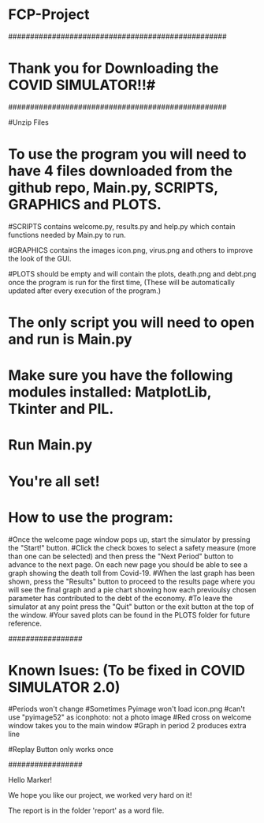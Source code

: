 # FCP-Project

##################################################
# Thank you for Downloading the COVID SIMULATOR!!#
##################################################

#Unzip Files

# To use the program you will need to have 4 files downloaded from the github repo, Main.py, SCRIPTS, GRAPHICS and PLOTS.

#SCRIPTS contains welcome.py, results.py and help.py which contain functions needed by Main.py to run.

#GRAPHICS contains the images icon.png, virus.png and others to improve the look of the GUI.

#PLOTS should be empty and will contain the plots, death.png and debt.png once the program is run for the first time, (These will be automatically updated after every execution of the program.)

# The only script you will need to open and run is Main.py

# Make sure you have the following modules installed: MatplotLib, Tkinter and PIL.

# Run Main.py

# You're all set!

# How to use the program:
#Once the welcome page window pops up, start the simulator by pressing the "Start!" button. 
#Click the check boxes to select a safety measure (more than one can be selected) and then press the "Next Period" button to advance to the next page. On each new page you should be able to see a graph showing the death toll from Covid-19.
#When the last graph has been shown, press the "Results" button to proceed to the results page where you will see the final graph and a pie chart showing how each previoulsy chosen parameter has contributed to the debt of the economy. 
#To leave the simulator at any point press the "Quit" button or the exit button at the top of the window.
#Your saved plots can be found in the PLOTS folder for future reference.


#################

# Known Isues: (To be fixed in COVID SIMULATOR 2.0)
#Periods won't change
#Sometimes Pyimage won't load icon.png
#can't use "pyimage52" as iconphoto: not a photo image
#Red cross on welcome window takes you to the main window 
#Graph in period 2 produces extra line

#Replay Button only works once

#################

Hello Marker!

We hope you like our project, we worked very hard on it!

The report is in the folder 'report' as a word file.